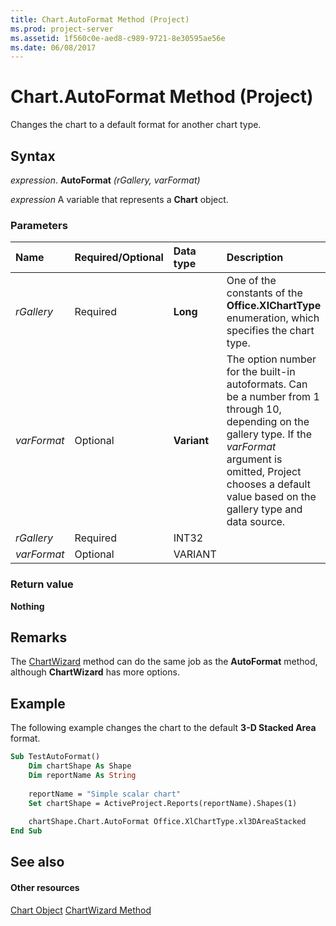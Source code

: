 ```yaml
---
title: Chart.AutoFormat Method (Project)
ms.prod: project-server
ms.assetid: 1f560c0e-aed8-c989-9721-8e30595ae56e
ms.date: 06/08/2017
---
```



# Chart.AutoFormat Method (Project)
Changes the chart to a default format for another chart type.

## Syntax

 _expression_. **AutoFormat** _(rGallery,_ _varFormat)_

 _expression_ A variable that represents a **Chart** object.


### Parameters



|**Name**|**Required/Optional**|**Data type**|**Description**|
|:-----|:-----|:-----|:-----|
| _rGallery_|Required|**Long**|One of the constants of the  **Office.XlChartType** enumeration, which specifies the chart type.|
| _varFormat_|Optional|**Variant**|The option number for the built-in autoformats. Can be a number from 1 through 10, depending on the gallery type. If the  _varFormat_ argument is omitted, Project chooses a default value based on the gallery type and data source.|
| _rGallery_|Required|INT32||
| _varFormat_|Optional|VARIANT||

### Return value

 **Nothing**


## Remarks

The [ChartWizard](Project.chart.chartwizard.md) method can do the same job as the **AutoFormat** method, although **ChartWizard** has more options.


## Example

The following example changes the chart to the default  **3-D Stacked Area** format.


```vb
Sub TestAutoFormat()
    Dim chartShape As Shape
    Dim reportName As String
    
    reportName = "Simple scalar chart"
    Set chartShape = ActiveProject.Reports(reportName).Shapes(1)
    
    chartShape.Chart.AutoFormat Office.XlChartType.xl3DAreaStacked
End Sub
```


## See also


#### Other resources


[Chart Object](Project.chart.md)
[ChartWizard Method](Project.chart.chartwizard.md)
